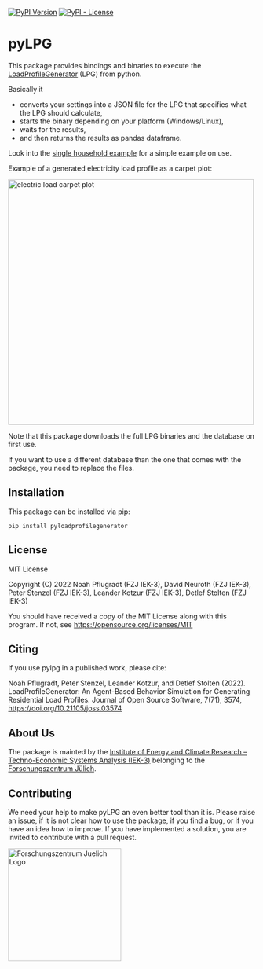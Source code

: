  [![PyPI Version](https://img.shields.io/pypi/v/pyloadprofilegenerator.svg)](https://pypi.python.org/pypi/pyloadprofilegenerator)
 [![PyPI - License](https://img.shields.io/pypi/l/pyloadprofilegenerator)](LICENSE)

# pyLPG

This package provides bindings and binaries to execute the [LoadProfileGenerator](https://www.loadprofilegenerator.de/) (LPG) from python.

Basically it 
* converts your settings into a JSON file for the LPG that specifies what the LPG should calculate,
* starts the binary depending on your platform (Windows/Linux), 
* waits for the results,
* and then returns the results as pandas dataframe.

Look into the [single household example](examples/single_household.py) for a simple example on use.

Example of a generated electricity load profile as a carpet plot:

<a href=examples/example_carpet_plot.png><img src="examples/example_carpet_plot.png" alt="electric load carpet plot" width="500px"></a> 

Note that this package downloads the full LPG binaries and the database on first use.

If you want to use a different database than the one that comes with the package, you need to replace the files.

## Installation

This package can be installed via pip:

    pip install pyloadprofilegenerator

## License

MIT License

Copyright (C) 2022 Noah Pflugradt (FZJ IEK-3), David Neuroth (FZJ IEK-3), Peter Stenzel (FZJ IEK-3), Leander Kotzur (FZJ IEK-3), Detlef Stolten (FZJ IEK-3)

You should have received a copy of the MIT License along with this program.
If not, see https://opensource.org/licenses/MIT

## Citing

If you use pylpg in a published work, please cite:

Noah Pflugradt, Peter Stenzel, Leander Kotzur, and Detlef Stolten (2022). LoadProfileGenerator: An Agent-Based Behavior Simulation for Generating Residential Load Profiles. Journal of Open Source Software, 7(71), 3574, https://doi.org/10.21105/joss.03574

## About Us 

The package is mainted by the [Institute of Energy and Climate Research – Techno-Economic Systems Analysis (IEK-3)](https://www.fz-juelich.de/en/iek/iek-3) belonging to the [Forschungszentrum Jülich](https://www.fz-juelich.de/). 


## Contributing

We need your help to make pyLPG an even better tool than it is. Please raise an issue, if it is not clear how to use the package, if you find a bug, or if you have an idea how to improve. If you have implemented a solution, you are invited to contribute with a pull request.

<a href="https://www.fz-juelich.de/en/iek/iek-3"><img src="https://www.fz-juelich.de/static/media/Logo.2ceb35fc.svg" alt="Forschungszentrum Juelich Logo" width="230px"></a> 